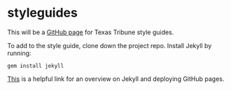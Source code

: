 styleguides
===========

This will be a [GitHub page](http://texastribune.github.io/styleguides/) for
Texas Tribune style guides.

To add to the style guide, clone down the project repo. Install Jekyll by
running:

    gem install jekyll

[This](http://jekyllrb.com/docs/github-pages/) is a helpful link for an
overview on Jekyll and deploying GitHub pages.
